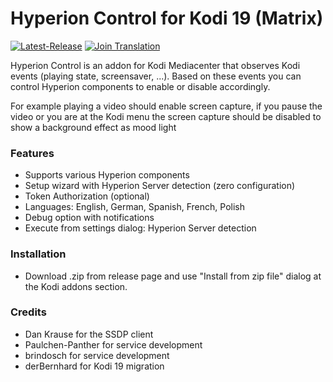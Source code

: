 # Hyperion Control for Kodi 19 (Matrix)

[![Latest-Release](https://img.shields.io/github/v/release/hyperion-project/hyperion.control?include_prereleases)](https://github.com/hyperion-project/hyperion.control/releases)
[![Join Translation](https://img.shields.io/badge/POEditor-translate-green.svg)](https://poeditor.com/join/project?hash=WauIsJeEx4)

Hyperion Control is an addon for Kodi Mediacenter that observes Kodi events (playing state, screensaver, ...). Based on these events you can control Hyperion components to enable or disable accordingly.

For example playing a video should enable screen capture, if you pause the video or you are at the Kodi menu the screen capture should be disabled to show a background effect as mood light

### Features

- Supports various Hyperion components
- Setup wizard with Hyperion Server detection (zero configuration)
- Token Authorization (optional)
- Languages: English, German, Spanish, French, Polish
- Debug option with notifications
- Execute from settings dialog: Hyperion Server detection

### Installation

- Download .zip from release page and use "Install from zip file" dialog at the Kodi addons section.

### Credits

- Dan Krause for the SSDP client
- Paulchen-Panther for service development
- brindosch for service development
- derBernhard for Kodi 19 migration
